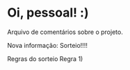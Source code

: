 # Oi, pessoal! :)
Arquivo de comentários sobre o projeto.

Nova informação:
Sorteio!!!!

Regras do sorteio
Regra 1)
